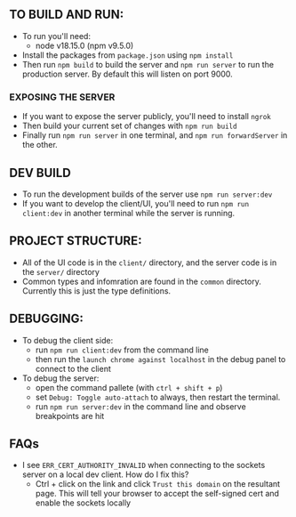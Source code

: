 ## TO BUILD AND RUN:
* To run you'll need:
    * node v18.15.0 (npm v9.5.0)
* Install the packages from `package.json` using `npm install`
* Then run `npm build` to build the server and `npm run server` to run the production server. By default this will listen on port 9000.

### EXPOSING THE SERVER
* If you want to expose the server publicly, you'll need to install `ngrok`
* Then build your current set of changes with `npm run build`
* Finally run `npm run server` in one terminal, and `npm run forwardServer` in the other.

## DEV BUILD
* To run the development builds of the server use `npm run server:dev`
* If you want to develop the client/UI, you'll need to run `npm run client:dev` in another terminal while the server is running.

## PROJECT STRUCTURE:
* All of the UI code is in the `client/` directory, and the server code is in the `server/` directory
* Common types and infomration are found in the `common` directory. Currently this is just the type definitions.


## DEBUGGING:
* To debug the client side: 
    * run `npm run client:dev` from the command line
    * then run the `launch chrome against localhost` in the debug panel to connect to the client
* To debug the server:
    * open the command pallete (with `ctrl + shift + p`)
    * set `Debug: Toggle auto-attach` to always, then restart the terminal. 
    * run `npm run server:dev` in the command line and observe breakpoints are hit

## FAQs
* I see `ERR_CERT_AUTHORITY_INVALID` when connecting to the sockets server on a local dev client. How do I fix this?
    * Ctrl + click on the link and click `Trust this domain` on the resultant page. This will tell your browser to accept the self-signed cert and enable the sockets locally